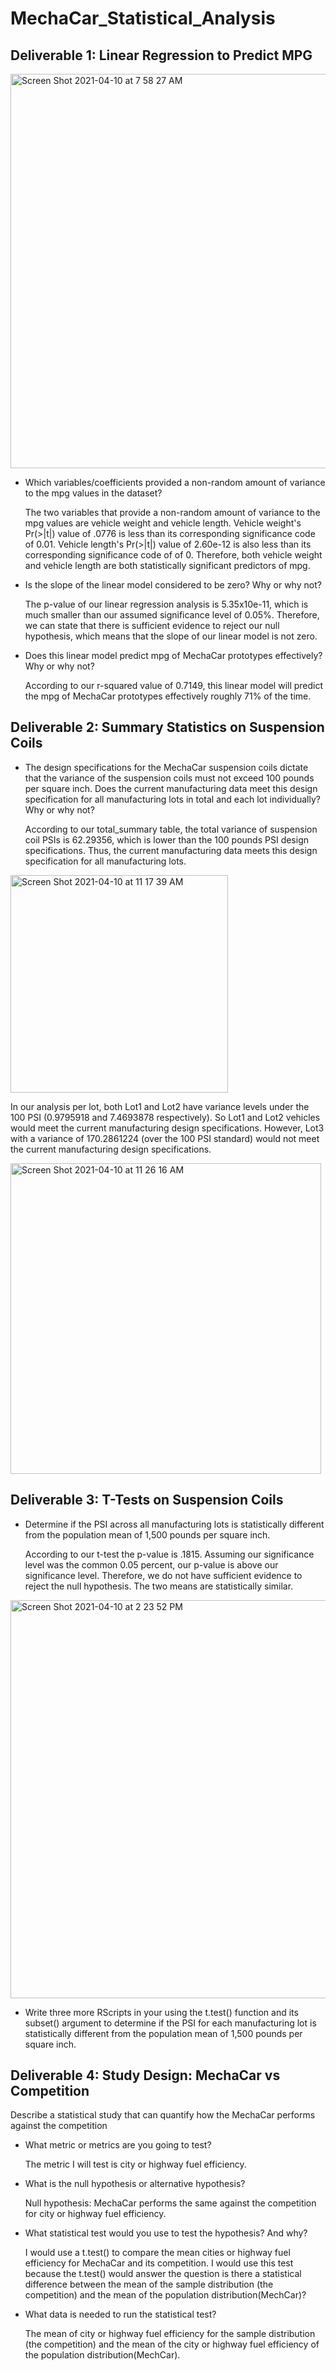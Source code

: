 # MechaCar_Statistical_Analysis

## Deliverable 1: Linear Regression to Predict MPG
<img width="631" alt="Screen Shot 2021-04-10 at 7 58 27 AM" src="https://user-images.githubusercontent.com/75905911/114269048-9bbd7a00-99d2-11eb-8bc9-17c97fe33f62.png">

* Which variables/coefficients provided a non-random amount of variance to the mpg values in the dataset?

  The two variables that provide a non-random amount of variance to the mpg values are vehicle weight and vehicle length. Vehicle weight's Pr(>|t|) value of .0776     is less than its corresponding significance code of 0.01. Vehicle length's Pr(>|t|) value of 2.60e-12 is also less than its corresponding significance code of of   0. Therefore, both vehicle weight and vehicle length are both statistically significant predictors of mpg.


* Is the slope of the linear model considered to be zero? Why or why not?

  The p-value of our linear regression analysis is 5.35x10e-11, which is much smaller than our assumed significance level of 0.05%. Therefore, we can state that       there is sufficient evidence to reject our null hypothesis, which means that the slope of our linear model is not zero.

* Does this linear model predict mpg of MechaCar prototypes effectively? Why or why not?

  According to our r-squared value of 0.7149, this linear model will predict the mpg of MechaCar prototypes effectively roughly 71% of the time.

## Deliverable 2: Summary Statistics on Suspension Coils

* The design specifications for the MechaCar suspension coils dictate that the variance of the suspension coils must not exceed 100 pounds per square inch. Does the current manufacturing data meet this design specification for all manufacturing lots in total and each lot individually? Why or why not?

  According to our total_summary table, the total variance of suspension coil PSIs is 62.29356, which is lower than the 100 pounds PSI design specifications. Thus,   the current manufacturing data meets this design specification for all manufacturing lots.

<img width="348" alt="Screen Shot 2021-04-10 at 11 17 39 AM" src="https://user-images.githubusercontent.com/75905911/114274880-658df380-99ee-11eb-91c4-de88f46d7530.png">

  In our analysis per lot, both Lot1 and Lot2 have variance levels under the 100 PSI (0.9795918 and 7.4693878 respectively). So Lot1 and Lot2 vehicles would meet     the current manufacturing design specifications. However, Lot3 with a variance of 170.2861224 (over the 100 PSI standard) would not meet the current                 manufacturing design specifications.

<img width="497" alt="Screen Shot 2021-04-10 at 11 26 16 AM" src="https://user-images.githubusercontent.com/75905911/114275206-9b7fa780-99ef-11eb-88b6-ab19215d1c76.png">

## Deliverable 3: T-Tests on Suspension Coils

* Determine if the PSI across all manufacturing lots is statistically different from the population mean of 1,500 pounds per square inch. 

  According to our t-test the p-value is .1815. Assuming our significance level was the common 0.05 percent, our p-value is above our significance level. Therefore,    we do not have sufficient evidence to reject the null hypothesis. The two means are statistically similar.

<img width="637" alt="Screen Shot 2021-04-10 at 2 23 52 PM" src="https://user-images.githubusercontent.com/75905911/114280679-6e8bbe80-9a08-11eb-98dd-677770515ceb.png">

* Write three more RScripts in your using the t.test() function and its subset() argument to determine if the PSI for each manufacturing lot is statistically different from the population mean of 1,500 pounds per square inch.

## Deliverable 4: Study Design: MechaCar vs Competition

Describe a statistical study that can quantify how the MechaCar performs against the competition
* What metric or metrics are you going to test?
  
  The metric I will test is city or highway fuel efficiency.

* What is the null hypothesis or alternative hypothesis?
   
   Null hypothesis: MechaCar performs the same against the competition for city or highway fuel efficiency.

* What statistical test would you use to test the hypothesis? And why?
   
   I would use a t.test() to compare the mean cities or highway fuel efficiency for MechaCar and its competition. I would use this test because the t.test() would      answer the question is there a statistical difference between the mean of the sample distribution (the competition) and the mean of the population                  distribution(MechCar)?

* What data is needed to run the statistical test?
  
  The mean of city or highway fuel efficiency for the sample distribution (the competition) and the mean of the city or highway fuel efficiency of the population     distribution(MechCar).
